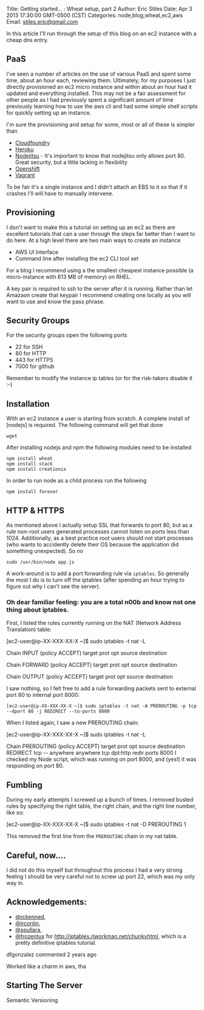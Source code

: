 Title: Getting started... :  Wheat setup, part 2
Author: Eric Stiles
Date: Apr 3 2013 17:30:00 GMT-0500 (CST)
Categories: node,blog,wheat,ec2,aws
Email: stiles.eric@gmail.com

In this article I'll run through the setup of this blog on an ec2 instance with a cheap dns entry.

## PaaS

I've seen a number of articles on the use of various PaaS and spent some time, about an hour
each, reviewing them.  Ultimately, for my purposes I just directly provisioned an ec2 micro instance and within about
an hour had it updated and everything installed.  This may not be a fair assessment for other people as I had previously
spent a significant amount of time previously learning how to use the aws cli and had some simple shell scripts for
quickly setting up an instance.

I'm sure the provisioning and setup for some, most or all of these is simpler than

 - [Cloudfoundry](http://cloudfoundry.com)
 - [Heroku](http://heroku.com)
 - [Nodejitsu](http://nodejitsu.com) - It's important to know that nodejitsu only allows port 80.  Great security,
   but a little lacking in flexibility
 - [Openshift](http://openshift.com)
 - [Vagrant](http://vagrant.com)

To be fair it's a single instance and I didn't attach an EBS to it so that if it crashes I'll will have to manually
intervene.

## Provisioning

I don't want to make this a tutorial on setting up an ec2 as there are excellent tutorials that can a user through the
steps far better than I want to do here.  At a high level there are two main ways to create an instance

 - AWS UI Interface
 - Command line after installing the ec2 CLI tool set

For a blog I recommend using a the smallest cheapest instance possible (a micro-instance with 613 MB of memory) on RHEL.

A key pair is required to ssh to the server after it is running.  Rather than let Amazaon create that keypair I
recommend creating one locally as you will want to use and know the pass phrase.

## Security Groups

For the security groups open the following ports

 - 22 for SSH
 - 80 for HTTP
 - 443 for HTTPS
 - 7000 for github

Remember to modify the instance ip tables (or for the risk-takers disable it :-)

## Installation

With an ec2 instance a user is starting from scratch.  A complete install of [nodejs] is required.  The following
 command will get that done

    wget

After installing nodejs and npm the following modules need to be installed

	npm install wheat
	npm install stack
	npm install creationix

In order to run node as a child process run the following

    npm install forever

## HTTP & HTTPS

As mentioned above I actually setup SSL that forwards to port 80, but as a rule non-root users generated processes cannot listen on ports less than 1024.  Additionally, as a best practice
root users should not start processes (who wants to accidently delete their OS because the application did something unexpected). So no

    sudo /usr/bin/node app.js

A work-around is to add a port forwarding rule via `iptables`.  So generally the most I do is to turn off the iptables (after spending an hour trying to figure out why I can't see the server).

### Oh dear familiar feeling: you are a total n00b and know not one thing about iptables.

First, I listed the rules currently running on the NAT (Network Address Translation) table:

[ec2-user@ip-XX-XXX-XX-X ~]$ sudo iptables -t nat -L

Chain INPUT (policy ACCEPT)
target prot opt source destination

Chain FORWARD (policy ACCEPT)
target prot opt source destination

Chain OUTPUT (policy ACCEPT)
target prot opt source destination

I saw nothing, so I felt free to add a rule forwarding packets sent to external port 80 to internal port 8000:

`[ec2-user@ip-XX-XXX-XX-X ~]$ sudo iptables -t nat -A PREROUTING -p tcp --dport 80 -j REDIRECT --to-ports 8000`

When I listed again, I saw a new PREROUTING chain:

[ec2-user@ip-XX-XXX-XX-X ~]$ sudo iptables -t nat -L

Chain PREROUTING (policy ACCEPT)
target prot opt source destination
REDIRECT tcp -- anywhere anywhere tcp dpt:http redir ports 8000
I checked my Node script, which was running on port 8000, and (yes!) it was responding on port 80.

## Fumbling

During my early attempts I screwed up a bunch of times. I removed busted rules by specifying the right table, the right chain, and the right line number, like so:

[ec2-user@ip-XX-XXX-XX-X ~]$ sudo iptables -t nat -D PREROUTING 1

This removed the first line from the `PREROUTING` chain in my nat table.

## Careful, now....

I did not do this myself but throughout this process I had a very strong feeling I should be very careful not to screw up port 22, which was my only way in.

## Acknowledgements:

- [@rckenned](http://twitter.com/rckenned),
- [@jrconlin](http://twitter.com/jrconlin),
- [@spullara](http://twitter.com/spullara),
- [@frozentux](http://twitter.com/frozentux) for <http://iptables.rlworkman.net/chunkyhtml>, which is a pretty definitive iptables tutorial.

dfgonzalez commented 2 years ago

Worked like a charm in aws, tha

## Starting The Server





Semantic Versioning